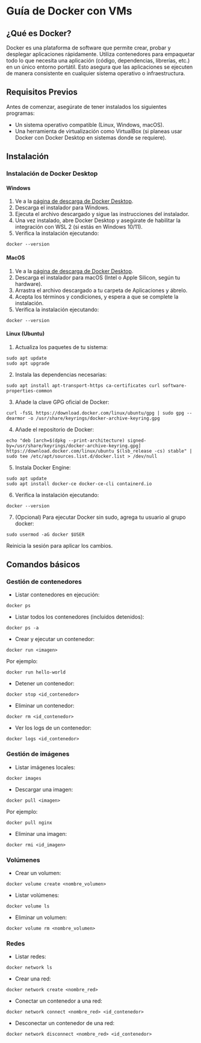 # Guía de Docker con VMs

## ¿Qué es Docker?

Docker es una plataforma de software que permite crear, probar y desplegar aplicaciones rápidamente. Utiliza contenedores para empaquetar todo lo que necesita una aplicación (código, dependencias, librerías, etc.) en un único entorno portátil. Esto asegura que las aplicaciones se ejecuten de manera consistente en cualquier sistema operativo o infraestructura.

## Requisitos Previos

Antes de comenzar, asegúrate de tener instalados los siguientes programas:

- Un sistema operativo compatible (Linux, Windows, macOS).
- Una herramienta de virtualización como VirtualBox (si planeas usar Docker con Docker Desktop en sistemas donde se requiere).

## Instalación

### Instalación de Docker Desktop

#### Windows

1. Ve a la [página de descarga de Docker Desktop](https://www.docker.com/products/docker-desktop).
2. Descarga el instalador para Windows.
3. Ejecuta el archivo descargado y sigue las instrucciones del instalador.
4. Una vez instalado, abre Docker Desktop y asegúrate de habilitar la integración con WSL 2 (si estás en Windows 10/11).
5. Verifica la instalación ejecutando:

```
docker --version
```

#### MacOS

1. Ve a la [página de descarga de Docker Desktop](https://www.docker.com/products/docker-desktop).
2. Descarga el instalador para macOS (Intel o Apple Silicon, según tu hardware).
3. Arrastra el archivo descargado a tu carpeta de Aplicaciones y ábrelo.
4. Acepta los términos y condiciones, y espera a que se complete la instalación.
5. Verifica la instalación ejecutando:

```
docker --version
```

#### Linux (Ubuntu)

1. Actualiza los paquetes de tu sistema:

```
sudo apt update
sudo apt upgrade
```

2. Instala las dependencias necesarias:

```
sudo apt install apt-transport-https ca-certificates curl software-properties-common
```

3. Añade la clave GPG oficial de Docker:

```
curl -fsSL https://download.docker.com/linux/ubuntu/gpg | sudo gpg --dearmor -o /usr/share/keyrings/docker-archive-keyring.gpg
```

4. Añade el repositorio de Docker:

```
echo "deb [arch=$(dpkg --print-architecture) signed-by=/usr/share/keyrings/docker-archive-keyring.gpg] https://download.docker.com/linux/ubuntu $(lsb_release -cs) stable" | sudo tee /etc/apt/sources.list.d/docker.list > /dev/null
```

5. Instala Docker Engine:

```
sudo apt update
sudo apt install docker-ce docker-ce-cli containerd.io
```

6. Verifica la instalación ejecutando:

```
docker --version
```

7. (Opcional) Para ejecutar Docker sin sudo, agrega tu usuario al grupo docker:

```
sudo usermod -aG docker $USER
```

Reinicia la sesión para aplicar los cambios.

## Comandos básicos

### Gestión de contenedores

- Listar contenedores en ejecución:

```
docker ps
```

- Listar todos los contenedores (incluidos detenidos):

```
docker ps -a
```

- Crear y ejecutar un contenedor:

```
docker run <imagen>
```

Por ejemplo:

```
docker run hello-world
```

- Detener un contenedor:

```
docker stop <id_contenedor>
```

- Eliminar un contenedor:

```
docker rm <id_contenedor>
```

- Ver los logs de un contenedor:

```
docker logs <id_contenedor>
```

### Gestión de imágenes

- Listar imágenes locales:

```
docker images
```

- Descargar una imagen:

```
docker pull <imagen>
```

Por ejemplo:

```
docker pull nginx
```

- Eliminar una imagen:

```
docker rmi <id_imagen>
```

### Volúmenes

- Crear un volumen:

```
docker volume create <nombre_volumen>
```

- Listar volúmenes:

```
docker volume ls
```

- Eliminar un volumen:

```
docker volume rm <nombre_volumen>
```

### Redes

- Listar redes:

```
docker network ls
```

- Crear una red:

```
docker network create <nombre_red>
```

- Conectar un contenedor a una red:

```
docker network connect <nombre_red> <id_contenedor>
```

- Desconectar un contenedor de una red:

```
docker network disconnect <nombre_red> <id_contenedor>
```

